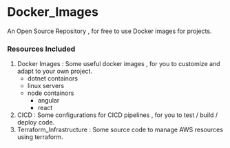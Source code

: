 # Docker_Images
An Open Source Repository , for free to use Docker images for projects.

### Resources Included
1. Docker Images : Some useful docker images , for you to customize and adapt to your own project.
    - dotnet containors
    - linux servers
    - node containors
        - angular
        - react 
2. CICD : Some configurations for CICD pipelines , for you to test / build / deploy code.
3. Terraform_Infrastructure : Some source code to manage AWS resources using terraform.
